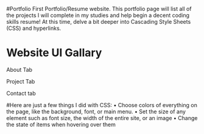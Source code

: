 #Portfolio
First Portfolio/Resume website. This portfolio page will list all of the projects I will complete in my studies and help begin a decent coding skills resume! 
At this time,  delve a bit deeper into Cascading Style Sheets (CSS) and hyperlinks.

# Website UI Gallary 

About Tab
<imag src="./image/Untitled-1.jpg" width= "100">


Project Tab


Contact tab


#Here are just a few things I did with CSS:
•	Choose colors of everything on the page, like the background, font, or main menu.
•	Set the size of any element such as font size, the width of the entire site, or an image
•	Change the state of items when hovering over them
